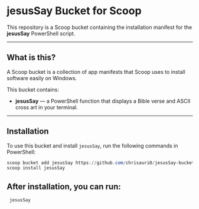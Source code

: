 # jesusSay Bucket for Scoop

This repository is a Scoop bucket containing the installation manifest for the **jesusSay** PowerShell script.

---

## What is this?

A Scoop bucket is a collection of app manifests that Scoop uses to install software easily on Windows.

This bucket contains:

- **jesusSay** — a PowerShell function that displays a Bible verse and ASCII cross art in your terminal.

---

## Installation

To use this bucket and install `jesusSay`, run the following commands in PowerShell:

```powershell
scoop bucket add jesusSay https://github.com/chrisauri0/jesusSay-bucket
scoop install jesusSay
```

## After installation, you can run:

```powershell
 jesusSay
```
